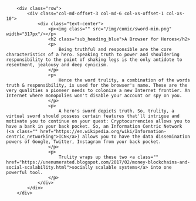        <div class="row">
            <div class="col-md-offset-3 col-md-6 col-xs-offset-1 col-xs-10">
                <div class="text-center">
                    <p><img class="" src="/img/comic/sword-min.png" width="317px"/></p>
                    <h2 class="sub_heading_blue">A Browser for Heroes</h2>
                    <p>
                        Being truthful and responsible are the core characteristics of a hero. Speaking truth to power and shouldering responsibility to the point of shaking legs is the only antidote to resentment, jealousy and deep cynicism.
                    </p>
                    <p>
                        Hence the word trulity, a combination of the words truth & responsibility, is used for the browser's name. These are the very qualities a pioneer needs to colonize a new Internet frontier. An Internet where monopolies won't disable your account or spy on you.
                    </p>
                    <p>
                        A hero's sword depicts truth. So, trulity, a virtual sword should possess certain features that'll intrigue and motivate you to continue on your quest: Cryptocurrencies allows you to have a bank in your back pocket. So, an Information Centric Network (<a class="" href="https://en.wikipedia.org/wiki/Information-centric_networking">ICN</a>) allows you to have the data dissemination powers of Google, Twitter, Instagram from your back pocket.
                    </p>
                    <p>
                        Trulity wraps up these two <a class="" href="https://unenumerated.blogspot.com/2017/02/money-blockchains-and-social-scalability.html">socially scalable systems</a> into one powerful tool. 
                    </p>
                </div>
            </div>
        </div>
